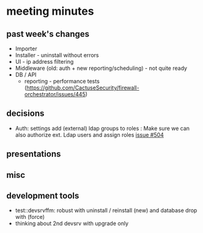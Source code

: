 # meeting minutes

## past week's changes

- Importer 
- Installer - uninstall without errors
- UI - ip address filtering
- Middleware (old: auth + new reporting/scheduling) - not quite ready
- DB / API
  - reporting - performance tests (https://github.com/CactuseSecurity/firewall-orchestrator/issues/445)

## decisions
- Auth: settings add (external) ldap groups to roles : Make sure we can also authorize ext. Ldap users and assign roles [issue #504](issue)

## presentations

## misc

## development tools
- test::devsrvffm: robust with uninstall / reinstall (new) and database drop with (force)
- thinking about 2nd devsrv with upgrade only
